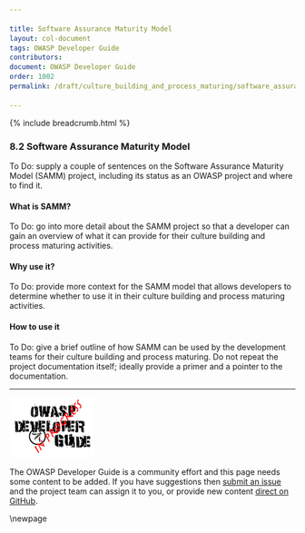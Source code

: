 ```yaml
---

title: Software Assurance Maturity Model
layout: col-document
tags: OWASP Developer Guide
contributors:
document: OWASP Developer Guide
order: 1002
permalink: /draft/culture_building_and_process_maturing/software_assurance_maturity_model/

---
```


{% include breadcrumb.html %}

### 8.2 Software Assurance Maturity Model

To Do: supply a couple of sentences on the Software Assurance Maturity Model (SAMM) project,
including its status as an OWASP project and where to find it.

#### What is SAMM?

To Do: go into more detail about the SAMM project so that a developer can gain an overview of what it can provide
for their culture building and process maturing activities.

#### Why use it?

To Do: provide more context for the SAMM model that allows developers
to determine whether to use it in their culture building and process maturing activities.

#### How to use it

To Do: give a brief outline of how SAMM can be used by the development teams for their culture building and process maturing.
Do not repeat the project documentation itself; ideally provide a primer and a pointer to the documentation.

----

![Developer Guide](../assets/images/dg_wip.png "OWASP Developer Guide")

The OWASP Developer Guide is a community effort and this page needs some content to be added.
If you have suggestions then [submit an issue][issue1002] and the project team can assign it to you,
or provide new content [direct on GitHub][edit1002].

[issue1002]: https://github.com/OWASP/www-project-developer-guide/issues/new?labels=enhancement&template=request.md&title=Update:%2010-culture-building-process-maturing/02-samm
[edit1002]: https://github.com/OWASP/www-project-developer-guide/blob/main/draft/10-culture-building-process-maturing/02-samm.md

\newpage

